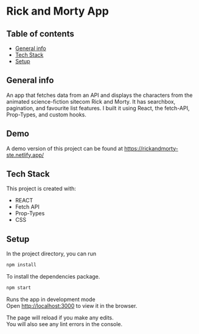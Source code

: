 # Rick and Morty App

## Table of contents

- [General info](#general-info)
- [Tech Stack](#tech-stack)
- [Setup](#setup)

## General info

An app that fetches data from an API and displays the characters from the animated science-fiction sitecom Rick and Morty. It has searchbox, pagination, and favourite list features. I built it using React, the fetch-API, Prop-Types, and custom hooks.

## Demo

A demo version of this project can be found at https://rickandmorty-ste.netlify.app/
## Tech Stack

This project is created with:

- REACT
- Fetch API
- Prop-Types
- CSS

## Setup

In the project directory, you can run

```bash
npm install
```

To install the dependencies package.

```bash
npm start
```

Runs the app in development mode <br>
Open [http://localhost:3000](http://localhost:3000) to view it in the browser.

The page will reload if you make any edits.<br>
You will also see any lint errors in the console.
